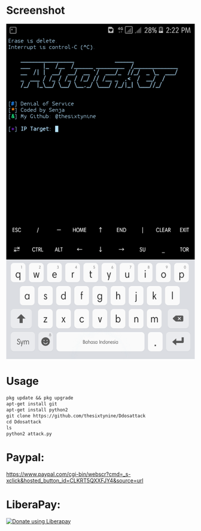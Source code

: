 # Screenshot
![](./images/Screenshot.png)
# Usage
```
pkg update && pkg upgrade
apt-get install git
apt-get install python2
git clone https://github.com/thesixtynine/Ddosattack
cd Ddosattack
ls
python2 attack.py
```
# Paypal:
https://www.paypal.com/cgi-bin/webscr?cmd=_s-xclick&hosted_button_id=CLKRT5QXXFJY4&source=url
# LiberaPay:
<noscript><a href="https://liberapay.com/thesixtynine/donate"><img alt="Donate using Liberapay" src="https://liberapay.com/assets/widgets/donate.svg"></a></noscript>
